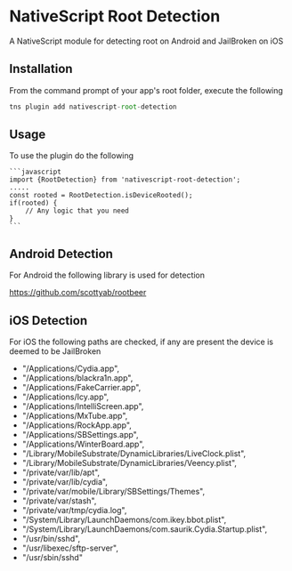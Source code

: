 # NativeScript Root Detection

A NativeScript module for detecting root on Android and JailBroken on iOS

## Installation

From the command prompt of your app's root folder, execute the following

```javascript
tns plugin add nativescript-root-detection
```

## Usage 

To use the plugin do the following
	
	```javascript
	import {RootDetection} from 'nativescript-root-detection';
	.....
	const rooted = RootDetection.isDeviceRooted();
	if(rooted) {
	    // Any logic that you need
	}
    ```

## Android Detection

For Android the following library is used for detection 

https://github.com/scottyab/rootbeer
    
## iOS Detection

For iOS the following paths are checked, if any are present the device is deemed to be JailBroken
* "/Applications/Cydia.app", 
* "/Applications/blackra1n.app",
* "/Applications/FakeCarrier.app",
* "/Applications/Icy.app",
* "/Applications/IntelliScreen.app",
* "/Applications/MxTube.app",
* "/Applications/RockApp.app",
* "/Applications/SBSettings.app",
* "/Applications/WinterBoard.app",
* "/Library/MobileSubstrate/DynamicLibraries/LiveClock.plist",
* "/Library/MobileSubstrate/DynamicLibraries/Veency.plist",
* "/private/var/lib/apt",
* "/private/var/lib/cydia",
* "/private/var/mobile/Library/SBSettings/Themes",
* "/private/var/stash",
* "/private/var/tmp/cydia.log",
* "/System/Library/LaunchDaemons/com.ikey.bbot.plist",
* "/System/Library/LaunchDaemons/com.saurik.Cydia.Startup.plist",
* "/usr/bin/sshd",
* "/usr/libexec/sftp-server",
* "/usr/sbin/sshd"
